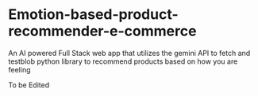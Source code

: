 # Emotion-based-product-recommender-e-commerce
An AI powered Full Stack web app that utilizes the gemini API to fetch and testblob python library to recommend products based on how you are feeling

To be Edited
